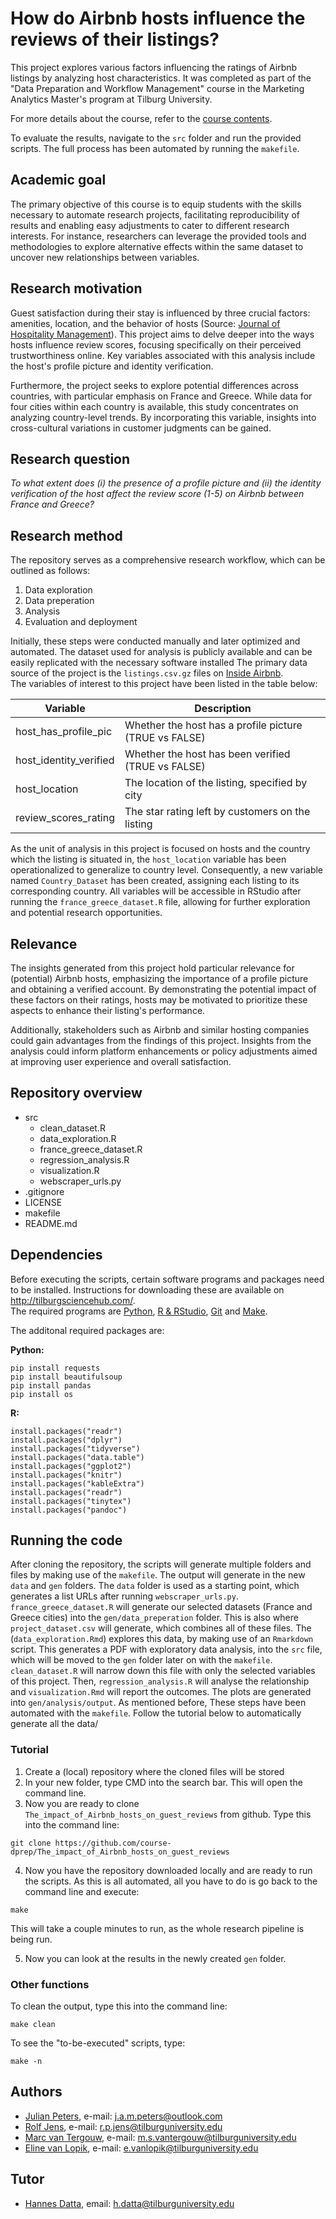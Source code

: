 # How do Airbnb hosts influence the reviews of their listings? 
This project explores various factors influencing the ratings of Airbnb listings by analyzing host characteristics. It was completed as part of the "Data Preparation and Workflow Management" course in the Marketing Analytics Master's program at Tilburg University.

For more details about the course, refer to the [course contents](https://dprep.hannesdatta.com/docs/course/).  

To evaluate the results, navigate to the `src` folder and run the provided scripts. The full process has been automated by running the `makefile`.


## Academic goal 
The primary objective of this course is to equip students with the skills necessary to automate research projects, facilitating reproducibility of results and enabling easy adjustments to cater to different research interests. For instance, researchers can leverage the provided tools and methodologies to explore alternative effects within the same dataset to uncover new relationships between variables.

## Research motivation
Guest satisfaction during their stay is influenced by three crucial factors: amenities, location, and the behavior of hosts (Source: [Journal of Hospitality Management](https://www-sciencedirect-com.tilburguniversity.idm.oclc.org/science/article/pii/S0278431917307491?casa_token=LwHcyn2IMLcAAAAA:DMpHe_sUw9c2yhfjKSd2MRoi3LbViQ7Sx503VFq3E5DuASjRJe5S5srZQ97KLfzo4U3vGiIUMg)). This project aims to delve deeper into the ways hosts influence review scores, focusing specifically on their perceived trustworthiness online. Key variables associated with this analysis include the host's profile picture and identity verification.

Furthermore, the project seeks to explore potential differences across countries, with particular emphasis on France and Greece. While data for four cities within each country is available, this study concentrates on analyzing country-level trends. By incorporating this variable, insights into cross-cultural variations in customer judgments can be gained.

## Research question

_To what extent does (i) the presence of a profile picture and (ii) the identity verification of the host affect the review score (1-5) on Airbnb between France and Greece?_

## Research method

The repository serves as a comprehensive research workflow, which can be outlined as follows:
1. Data exploration 
2. Data preperation 
3. Analysis 
4. Evaluation and deployment 

Initially, these steps were conducted manually and later optimized and automated. The dataset used for analysis is publicly available and can be easily replicated with the necessary software installed
The primary data source of the project is the `listings.csv.gz` files on [Inside Airbnb](http://insideairbnb.com/get-the-data).   
The variables of interest to this project have been listed in the table below:

|Variable                        |Description                                                                                     |
|--------------------------------|------------------------------------------------------------------------------------------------|
|host_has_profile_pic                            |Whether the host has a profile picture (TRUE vs FALSE)                                                                         |
|host_identity_verified               |Whether the host has been verified (TRUE vs FALSE)                                                                       |
|host_location                   |The location of the listing, specified by city                                                       
|review_scores_rating            |The star rating left by customers on the listing                                                    |

As the unit of analysis in this project is focused on hosts and the country which the listing is situated in, the `host_location` variable has been operationalized to generalize to country level. Consequently, a new variable named `Country_Dataset` has been created, assigning each listing to its corresponding country. All variables will be accessible in RStudio after running the `france_greece_dataset.R` file, allowing for further exploration and potential research opportunities.

## Relevance
The insights generated from this project hold particular relevance for (potential) Airbnb hosts, emphasizing the importance of a profile picture and obtaining a verified account. By demonstrating the potential impact of these factors on their ratings, hosts may be motivated to prioritize these aspects to enhance their listing's performance.

Additionally, stakeholders such as Airbnb and similar hosting companies could gain advantages from the findings of this project. Insights from the analysis could inform platform enhancements or policy adjustments aimed at improving user experience and overall satisfaction.

## Repository overview
- src  
    - clean_dataset.R  
    - data_exploration.R
    - france_greece_dataset.R
    - regression_analysis.R
    - visualization.R
    - webscraper_urls.py
- .gitignore
- LICENSE
- makefile
- README.md

## Dependencies

Before executing the scripts, certain software programs and packages need to be installed. Instructions for downloading these are available on http://tilburgsciencehub.com/.   
The required programs are [Python](https://tilburgsciencehub.com/topics/computer-setup/software-installation/python/python/), [R & RStudio](https://tilburgsciencehub.com/topics/computer-setup/software-installation/rstudio/r/), [Git](https://tilburgsciencehub.com/topics/automation/version-control/start-git/git/) and [Make](https://tilburgsciencehub.com/topics/automation/automation-tools/makefiles/make/).   

The additonal required packages are:

**Python:** 
```
pip install requests 
pip install beautifulsoup 
pip install pandas 
pip install os
```

**R:**
```
install.packages("readr")
install.packages("dplyr")
install.packages("tidyverse")
install.packages("data.table")
install.packages("ggplot2")
install.packages("knitr")
install.packages("kableExtra")
install.packages("readr")
install.packages("tinytex")
install.packages("pandoc")
```

## Running the code
After cloning the repository, the scripts will generate multiple folders and files by making use of the `makefile`.  The output will generate in the new `data` and `gen` folders. The `data` folder is used as a starting point, which generates a list URLs after running `webscraper_urls.py`. `france_greece_dataset.R` will generate our selected datasets (France and Greece cities) into the `gen/data_preperation` folder. This is also where `project_dataset.csv` will generate, which combines all of these files. The (`data_exploration.Rmd`) explores this data, by making use of an `Rmarkdown` script. This generates a PDF with exploratory data analysis, into the `src` file, which will be moved to the `gen` folder later on with the `makefile`. `clean_dataset.R` will narrow down this file with only the selected variables of this project. Then, `regression_analysis.R` will analyse the relationship and `visualization.Rmd` will report the outcomes. The plots are generated into `gen/analysis/output`. As mentioned before, These steps have been automated with the `makefile`. Follow the tutorial below to automatically generate all the data/ 

### Tutorial 
1. Create a (local) repository where the cloned files will be stored
2. In your new folder, type CMD into the search bar. This will open the command line. 
3. Now you are ready to clone `The_impact_of_Airbnb_hosts_on_guest_reviews` from github. Type this into the command line:
```
git clone https://github.com/course-dprep/The_impact_of_Airbnb_hosts_on_guest_reviews
```
4. Now you have the repository downloaded locally and are ready to run the scripts. As this is all automated, all you have to do is go back to the command line and execute:
```
make
```
This will take a couple minutes to run, as the whole research pipeline is being run.   

5. Now you can look at the results in the newly created `gen` folder. 

### Other functions
To clean the output, type this into the command line:
```
make clean
```

To see the "to-be-executed" scripts, type:
```
make -n
```

## Authors
- [Julian Peters](https://github.com/JulianPetersIsCoding),     e-mail: j.a.m.peters@outlook.com
- [Rolf Jens](https://github.com/RolfJens),  e-mail: r.p.jens@tilburguniversity.edu
- [Marc van Tergouw](https://github.com/MSvanTerggouw),  e-mail: m.s.vantergouw@tilburguniversity.edu
- [Eline van Lopik](https://github.com/elinevanlopik), e-mail: e.vanlopik@tilburguniversity.edu

## Tutor
- [Hannes Datta](https://github.com/hannesdatta), email: h.datta@tilburguniversity.edu